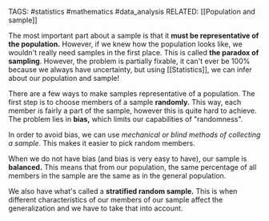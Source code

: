 TAGS: #statistics #mathematics #data_analysis 
RELATED: [[Population and sample]]

The most important part about a sample is that it **must be representative of the population.** However, if we knew how the population looks like, we wouldn't really need samples in the first place. This is called **the paradox of sampling**. However, the problem is partially fixable, it can't ever be 100% because we always have uncertainty, but using [[Statistics]], we can infer about our population and sample!

There are a few ways to make samples representative of a population. The first step is to choose members of a sample **randomly.** This way, each member is fairly a part of the sample, however this is quite hard to achieve. The problem lies in **bias,** which limits our capabilities of "randomness". 

In order to avoid bias, we can use *mechanical or blind methods of collecting a sample.* This makes it easier to pick random members.

When we do not have bias (and bias is very easy to have), our sample is **balanced.** This means that from our population, the same percentage of all members in the sample are the same as in the general population. 

We also have what's called a **stratified random sample.** This is when different characteristics of our members of our sample affect the generalization and we have to take that into account. 